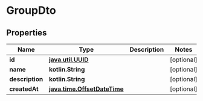 
# GroupDto

## Properties
Name | Type | Description | Notes
------------ | ------------- | ------------- | -------------
**id** | [**java.util.UUID**](java.util.UUID) |  |  [optional]
**name** | **kotlin.String** |  |  [optional]
**description** | **kotlin.String** |  |  [optional]
**createdAt** | [**java.time.OffsetDateTime**](java.time.OffsetDateTime) |  |  [optional]




